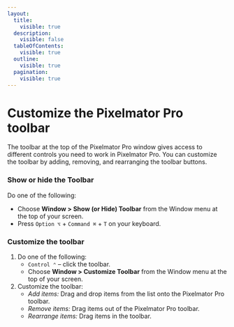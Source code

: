 ```yaml
---
layout:
  title:
    visible: true
  description:
    visible: false
  tableOfContents:
    visible: true
  outline:
    visible: true
  pagination:
    visible: true
---
```


# Customize the Pixelmator Pro toolbar

The toolbar at the top of the Pixelmator Pro window gives access to different controls you need to work in Pixelmator Pro. You can customize the toolbar by adding, removing, and rearranging the toolbar buttons.

### Show or hide the Toolbar

Do one of the following:

* Choose **Window > Show (or Hide) Toolbar** from the Window menu at the top of your screen.
* Press `Option ⌥` + `Command ⌘` + `T` on your keyboard.

### Customize the toolbar

1. Do one of the following:
   * `Control ⌃` – click the toolbar.
   * Choose **Window > Customize Toolbar** from the Window menu at the top of your screen.
2. Customize the toolbar:
   * _Add items:_ Drag and drop items from the list onto the Pixelmator Pro toolbar.
   * _Remove items:_ Drag items out of the Pixelmator Pro toolbar.
   * _Rearrange items:_ Drag items in the toolbar.
